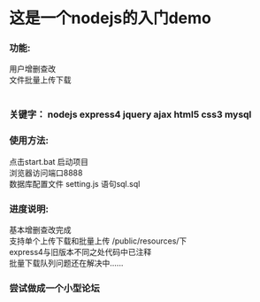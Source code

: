 # 这是一个nodejs的入门demo


### 功能:
用户增删查改<br>
文件批量上传下载<br><br>

###   关键字：  nodejs express4 jquery ajax html5 css3 mysql  <br>

### 使用方法: <br>
点击start.bat 启动项目<br>
浏览器访问端口8888<br>
数据库配置文件 setting.js  语句sql.sql<br>

### 进度说明:
基本增删查改完成<br>支持单个上传下载和批量上传  /public/resources/下 <br>express4与旧版本不同之处代码中已注释<br>批量下载队列问题还在解决中......<br>

### 尝试做成一个小型论坛 

